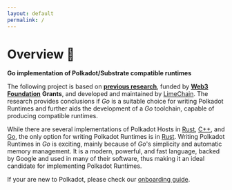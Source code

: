 ```yaml
---
layout: default
permalink: /
---
```


# Overview 👀

**Go implementation of Polkadot/Substrate compatible runtimes**

The following project is based on [**previous research**](https://github.com/LimeChain/gosemble-research), funded by
[**Web3 Foundation**](https://web3.foundation) **Grants**, and developed and maintained by [LimeChain](https://limechain.tech). 
The research provides conclusions if _Go_ is a suitable choice for writing Polkadot
Runtimes and further aids the development of a _Go_ toolchain, capable of producing compatible runtimes.

While there are several implementations of Polkadot Hosts in [Rust](https://github.com/paritytech/substrate),
[C++](https://github.com/soramitsu/kagome), and [Go](https://github.com/ChainSafe/gossamer), the only option for writing
Polkadot Runtimes is in [Rust](https://github.com/paritytech/substrate). Writing Polkadot Runtimes in _Go_ is exciting,
mainly because of _Go_'s simplicity and automatic memory management. It is a modern, powerful, and fast language, backed
by Google and used in many of their software, thus making it an ideal candidate for implementing Polkadot Runtimes.

If your are new to Polkadot, please check our [onboarding guide](/development/onboarding).
